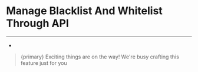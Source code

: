 # Manage Blacklist And Whitelist Through API

---

- 

> {primary} Exciting things are on the way! We're busy crafting this feature just for you
